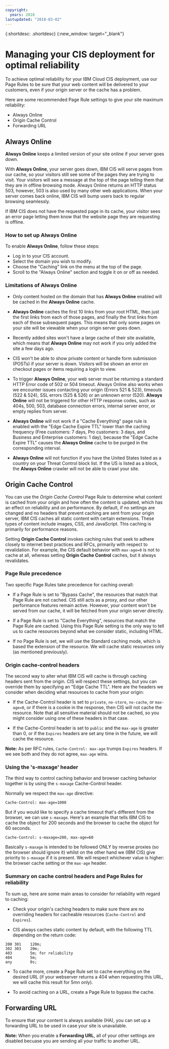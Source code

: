 ```yaml
---
copyright:
  years: 2018
lastupdated: "2018-03-02"
---
```


{:shortdesc: .shortdesc}
{:new_window: target="_blank"}

# Managing your CIS deployment for optimal reliability

To achieve optimal reliability for your IBM Cloud CIS deployment, use our Page Rules to be sure that your web content will be delivered to your customers, even if your origin server or the cache has a problem.

Here are some recommended Page Rule settings to give your site maximum reliability:

 * Always Online
 * Origin Cache Control
 * Forwarding URL
 
 ## Always Online
 
**Always Online** keeps a limited version of your site online if your server goes down.

With **Always Online**, your server goes down, IBM CIS will serve pages from our cache, so your visitors still see some of the pages they are trying to visit. Your visitors will see a message at the top of the page telling them that they are in offline browsing mode. Always Online returns an HTTP status 503, however, 503 is also used by many other web applications. When your server comes back online, IBM CIS will bump users back to regular browsing seamlessly.

If IBM CIS does not have the requested page in its cache, your visitor sees an error page letting them know that the website page they are requesting is offline.

### How to set up Always Online

To enable **Always Online**, follow these steps:

 * Log in to your CIS account.
 * Select the domain you wish to modify.
 * Choose the "Caching" link on the menu at the top of the page.
 * Scroll to the "Always Online" section and toggle it on or off as needed.
 
 ### Limitations of Always Online
 
 * Only content hosted on the domain that has **Always Online** enabled will be cached in the **Always Online** cache.
 
 * **Always Online** caches the first 10 links from your root HTML, then just the first links from each of those pages, and finally the first links from each of those subsequent pages. This means that only some pages on your site will be viewable when your origin server goes down.
  
 * Recently added sites won't have a large cache of their site available, which means that **Always Online** may not work if you only added the site a few days ago.
 
 * CIS won't be able to show private content or handle form submission (POSTs) if your server is down. Visitors will be shown an error on checkout pages or items requiring a login to view.
 
 * To trigger **Always Online**, your web server must be returning a standard HTTP Error code of 502 or 504 timeout. Always Online also works when we encounter issues contacting your origin (Errors 521 & 523), timeouts (522 & 524), SSL errors (525 & 526) or an unknown error (520). **Always Online** will not be triggered for other HTTP response codes, such as 404s, 500, 503, database connection errors, internal server error, or empty replies from server.
 
 * **Always Online** will not work if a "Cache Everything" page rule is enabled with the "Edge Cache Expire TTL" lower than the caching frequency (Free customers: 7 days, Pro customers: 3 days, and Business and Enterprise customers: 1 day), because the "Edge Cache Expire TTL" causes the **Always Online** cache to be purged in the corresponding interval.
 
 * **Always Online** will not function if you have the United States listed as a country on your Threat Control block list. If the US is listed as a block, the **Always Online** crawler will not be able to crawl your site.
 
## Origin Cache Control
 
You can use the *Origin Cache Control* Page Rule to determine what content is cached from your origin and how often the content is updated, which has an effect on reliability and on performance. By default, if no settings are changed and no headers that prevent caching are sent from your origin server, IBM CIS caches all static content with certain extensions. These types of content include images, CSS, and JavaScript. This caching is primarily for performance reasons. 

Setting **Origin Cache Control** invokes caching rules that seek to adhere closely to internet best practices and RFCs, primarily with respect to revalidation. For example, the CIS default behavior with `max-age=0` is not to cache at all, whereas setting **Origin Cache Control** caches, but it always revalidates.

### Page Rule precedence

Two specific Page Rules take precedence for caching overall:

 * If a Page Rule is set to "Bypass Cache", the resources that match that Page Rule are not cached. CIS still acts as a proxy, and our other performance features remain active. However, your content won't be served from our cache, it will be fetched from your origin server directly.

 * If a Page Rule is set to "Cache Everything", resources that match the Page Rule are cached. Using this Page Rule setting is the only way to tell us to cache resources beyond what we consider static, including HTML.
 
 * If no Page Rule is set, we will use the Standard caching mode, which is based the extension of the resource. We will cache static resources only (as mentioned previously).
 
### Origin cache-control headers
 
The second way to alter what IBM CIS will cache is through caching headers sent from the origin. CIS will respect these settings, but you can override them by specifying an "Edge Cache TTL". Here are the headers we consider when deciding what resources to cache from your origin:

 * If the Cache-Control header is set to `private`, `no-store`, `no-cache`,  or `max-age=0`, or if there is a cookie in the response, then CIS will not cache the resource. Note that all sensitive material should not be cached, so you might consider using one of these headers in that case.
 
 * If the Cache-Control header is set to `public` and the `max-age` is greater than 0, or if the `Expires` headers are set any time in the future, we will cache the resource.
 
**Note:** As per RFC rules, `Cache-Control: max-age` trumps `Expires` headers. If we see both and they do not agree, `max-age` wins.

### Using the 's-maxage' header

The third way to control caching behavior and browser caching behavior together is by using the `s-maxage` Cache-Control header.

Normally we respect the `max-age` directive:

`Cache-Control: max-age=1000`

But if you would like to specify a cache timeout that's different from the browser, we can use `s-maxage`. Here's an example that tells IBM CIS to cache the object for 200 seconds and the browser to cache the object for 60 seconds. 

`Cache-Control: s-maxage=200, max-age=60`

Basically `s-maxage` is intended to be followed ONLY by reverse proxies (so the browser should ignore it) whilst on the other hand we (IBM CIS) give priority to `s-maxage` if it is present. We will respect whichever value is higher: the browser cache setting or the `max-age` header.

### Summary on cache control headers and Page Rules for reliability

To sum up, here are some main areas to consider for reliability with regard to caching:

 * Check your origin's caching headers to make sure there are no overriding headers for cacheable resources (`Cache-Control` and `Expires`).
 
 * CIS always caches static content by default, with the following TTL depending on the return code:

```
200 301    120m;
302 303    20m;
403        5m; for reliability
404        5m;
any        0s;
```

 * To cache more, create a Page Rule set to cache everything on the desired URL (if your webserver returns a 404 when requesting this URL, we will cache this result for 5mn only). 
 
 * To avoid caching on a URL, create a Page Rule to bypass the cache.

 
 ## Forwarding URL
 
To ensure that your content is always available (HA), you can set up a forwarding URL to be used in case your site is unavailable. 
 
 **Note:** When you enable a **Forwarding URL**, all of your other settings are disabled becuase you are sending all your traffic to another URL.
